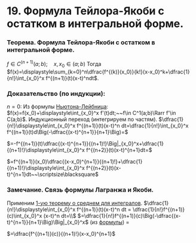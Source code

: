 # 19. Формула Тейлора-Якоби с остатком в интегральной форме.

### Теорема. Формула Тейлора-Якоби с остатком в интегральной форме.
$f\in C^{(n+1)}(a;b);\quad x,x_0\in(a;b)$
Тогда $f(x)=\displaystyle\sum_{k=0}^n\dfrac{f^{(k)}(x_0)}{k!}(x-x_0)^k+\dfrac{1}{n!}\int_{x_0}^x f^{(n+1)}(t)(x-t)^ndt$.

### Доказательство (по индукции):
$n=0$:
Из формулы [Ньютона-Лейбница](../%D0%9A%D0%BE%D0%BD%D1%81%D0%BF%D0%B5%D0%BA%D1%82%D1%8B%203caed53170ce46dea253636711191f60/05%2003%2024%201bc8c21b779b43ccaeac020055e0395d.md):
$f(x)=f(x_0)+\displaystyle\int_{x_0}^x f'(t)dt;~~f\in C^1(a;b)\Rarr f'\in C(a;b)$.
Индукционный переход (интегрируем по частям).
$\dfrac{1}{n!}\displaystyle\int_{x_0}^x f^{(n+1)}(t)(x-t)^n dt=\dfrac{1}{n!}\int_{x_0}^x f^{(n+1)}(t)d\Big(-\dfrac{(x-t)^{n+1}}{n+1}\Big)=$

$=-f^{(n+1)}(t)\dfrac{(x-t)^{n+1}}{(n+1)!}\Big|_{x_0}^x+\dfrac{1}{(n+1)!}\displaystyle\int_{x_0}^x f^{(n+2)}(t)(x-t)^{n+1}dt=$

$=f^{(n+1)}(x_0)\dfrac{(x-x_0)^{n+1}}{(n+1)!}+\dfrac{1}{(n+1)!}\displaystyle\int_{x_0}^x f^{(n+2)}(t)(x-t)^{n+1}dt~~\scriptsize\blacksquare$

### Замечание. Связь формулы Лагранжа и Якоби.
Применим [1-ую теорему о среднем для интегралов](../%D0%9A%D0%BE%D0%BD%D1%81%D0%BF%D0%B5%D0%BA%D1%82%D1%8B%203caed53170ce46dea253636711191f60/05%2003%2024%201bc8c21b779b43ccaeac020055e0395d.md).
$\dfrac{1}{n!}\displaystyle\int_{x_0}^x f^{(n+1)}(t)(x-t)^n dt = \dfrac{1}{n!}f^{(n+1)}(c)\int_{x_0}^x (x-t)^n dt=\\$
$=\dfrac{1}{n!}f^{(n+1)}(c)\Big(-\dfrac{(x-t)^{n+1}}{n+1}\Big)\Big|_{x_0}^x$ (из [формулы](../%D0%9A%D0%BE%D0%BD%D1%81%D0%BF%D0%B5%D0%BA%D1%82%D1%8B%203caed53170ce46dea253636711191f60/05%2003%2024%201bc8c21b779b43ccaeac020055e0395d.md)) $=$

$=\dfrac{f^{(n+1)}(c)}{(n+1)!}(x-x_0)^{n+1}$